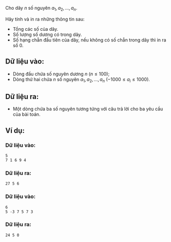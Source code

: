 Cho dãy $n$ số nguyên $a_1, a_2, ..., a_n$.

Hãy tính và in ra những thông tin sau:
- Tổng các số của dãy.
- Số lượng số dương có trong dãy.
- Số hạng chẵn đầu tiên của dãy, nếu không có số chẵn trong dãy thì in ra số 0.

## Dữ liệu vào:
- Dòng đầu chứa số nguyên dương $n$ $(n ≤ 100)$;
- Dòng thứ hai chứa $n$ số nguyên $a_1, a_2, ..., a_n$ $(-1000 ≤ a_i ≤ 1000)$.

## Dữ liệu ra:
- Một dòng chứa ba số nguyên tương tứng với câu trả lời cho ba yêu cầu của bài toán.

## Ví dụ:
### Dữ liệu vào:
```
5
7 1 6 9 4
```

### Dữ liệu ra:
```
27 5 6
```

### Dữ liệu vào:
```
6
5 -3 7 5 7 3
```

### Dữ liệu ra:
```
24 5 0
```
